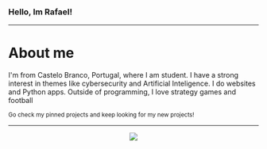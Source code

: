 <h3>Hello, Im Rafael!</h3>

<hr>

# About me
I'm from Castelo Branco, Portugal, where I am student. I have a strong interest in themes like cybersecurity and Artificial Inteligence. I do websites and Python apps. Outside of programming, I love strategy games and football
<br>

<sub>Go check my pinned projects and keep looking for my new projects!</sub>

<hr>

<p align="center">
  <a href="https://github.com/RafaelC09">
    <img src="https://external-content.duckduckgo.com/iu/?u=https%3A%2F%2Fmedia.tenor.co%2Fimages%2Fd5da666a1dabd19856f4e911b2ed613e%2Fraw&f=1&nofb=1&ipt=31f94238c99fec6777381d47b821f37d8351e80f9491e5b2e15adcdfd14b8646" />
  </a>
</p>
